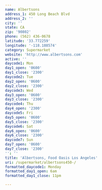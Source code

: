 ```yaml
---
name: Albertsons
address_1: 450 Long Beach Blvd
address_2: ''
city: ''
state: CA
zip: '90802'
phone: (562) 436-0678
latitude: '33.772259'
longitude: '-118.188574'
category: Supermarket
website: 'http://www.albertsons.com'
active: ''
daycode1: Mon
day1_open: '0600'
day1_close: '2300'
daycode2: Tue
day2_open: '0600'
day2_close: '2300'
daycode3: Wed
day3_open: '0600'
day3_close: '2300'
daycode4: Thu
day4_open: '2300'
daycode5: Fri
day5_open: '0600'
day5_close: '2300'
daycode6: Sat
day6_open: '0600'
day6_close: '2300'
daycode7: Sun
day7_open: '0600'
day7_close: '2300'
'': ''
title: 'Albertsons, Food Oasis Los Angeles'
uri: /supermarket/albertsons450-/
formatted_daycode1: Monday
formatted_day1_open: 6am
formatted_day1_close: 11pm

---
```


